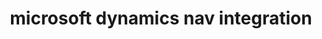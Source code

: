 ---
title: "microsoft dynamics nav integration"
titleList: "microsoft dynamics nav"
summary: "Microsoft Dynamics NAV helps SMEs and large international groups manage their accounting and finances, supply chain, and operations."
type: platform
image: "/uploads/logo-platform-ms-dynamics-nav.png"
weight: 17
---